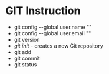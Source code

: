 # GIT Instruction

* git config --global user.name "" 
* git config --global user.email "" 
* git version
* *git init* - creates a new Git repository
* git add
* git commit
* git status
